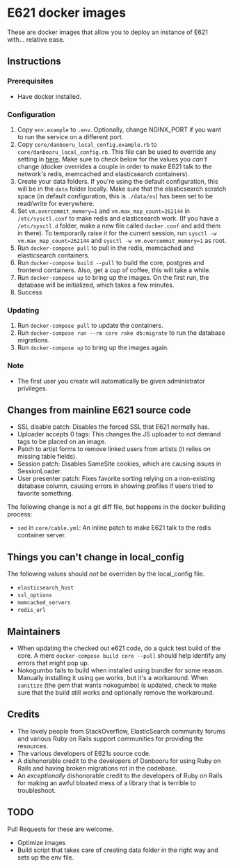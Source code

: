 # E621 docker images

These are docker images that allow you to deploy an instance of E621 with... relative ease.

## Instructions

### Prerequisites

- Have docker installed.

### Configuration

1. Copy `env.example` to `.env`. Optionally, change NGINX_PORT if you want to run the service on a different port.
2. Copy `core/danbooru_local_config.example.rb` to `core/danbooru_local_config.rb`. This file can be used to override any setting in [here](https://github.com/zwagoth/e621ng/blob/master/config/danbooru_default_config.rb). Make sure to check below for the values you _can't_ change (docker overrides a couple in order to make E621 talk to the network's redis, memcached and elasticsearch containers).
3. Create your data folders. If you're using the default configuration, this will be in the `data` folder locally. Make sure that the elasticsearch scratch space (in default configuration, this is `./data/es`) has been set to be read/write for everywhere.
4. Set `vm.overcommit_memory=1` and `vm.max_map_count=262144` in `/etc/sysctl.conf` to make redis and elasticsearch work. (If you have a `/etc/sysctl.d` folder, make a new file called `docker.conf` and add them in there). To temporarily raise it for the current session, run `sysctl -w vm.max_map_count=262144` and `sysctl -w vm.overcommit_memory=1` as root.
5. Run `docker-compose pull` to pull in the redis, memcached and elasticsearch containers.
6. Run `docker-compose build --pull` to build the core, postgres and frontend containers. Also, get a cup of coffee, this will take a while.
7. Run `docker-compose up` to bring up the images. On the first run, the database will be initialized, which takes a few minutes.
8. Success

### Updating

1. Run `docker-compose pull` to update the containers.
2. Run `docker-compose run --rm core rake db:migrate` to run the database migrations.
3. Run `docker-compose up` to bring up the images again.

### Note

* The first user you create will automatically be given administrator privileges.

## Changes from mainline E621 source code

* SSL disable patch: Disables the forced SSL that E621 normally has.
* Uploader accepts 0 tags: This changes the JS uploader to not demand tags to be placed on an image.
* Patch to artist forms to remove linked users from artists (it relies on missing table fields).
* Session patch: Disables SameSite cookies, which are causing issues in SessionLoader.
* User presenter patch: Fixes favorite sorting relying on a non-existing database column, causing errors in showing profiles if users tried to favorite something.

The following change is not a git diff file, but happens in the docker building process:

* `sed` in `core/cable.yml`: An inline patch to make E621 talk to the redis container server.

## Things you can't change in local_config

The following values should _not_ be overriden by the local_config file.

* `elasticsearch_host`
* `ssl_options`
* `memcached_servers`
* `redis_url`

## Maintainers

* When updating the checked out e621 code, do a quick test build of the core. A mere `docker-compose build core --pull` should help identify any errors that might pop up.
* Nokogumbo fails to build when installed using bundler for some reason. Manually installing it using `gem` works, but it's a workaround. When `sanitize` (the gem that wants nokogumbo) is updated, check to make sure that the build still works and optionally remove the workaround.

## Credits

* The lovely people from StackOverflow, ElasticSearch community forums and various Ruby on Rails support communities for providing the resources.
* The various developers of E621s source code.
* A dishonorable credit to the developers of Danbooru for using Ruby on Rails and having broken migrations rot in the codebase.
* An _exceptionally_ dishonorable credit to the developers of Ruby on Rails for making an awful bloated mess of a library that is terrible to troubleshoot.

## TODO

Pull Requests for these are welcome.

* Optimize images
* Build script that takes care of creating data folder in the right way and sets up the env file.

